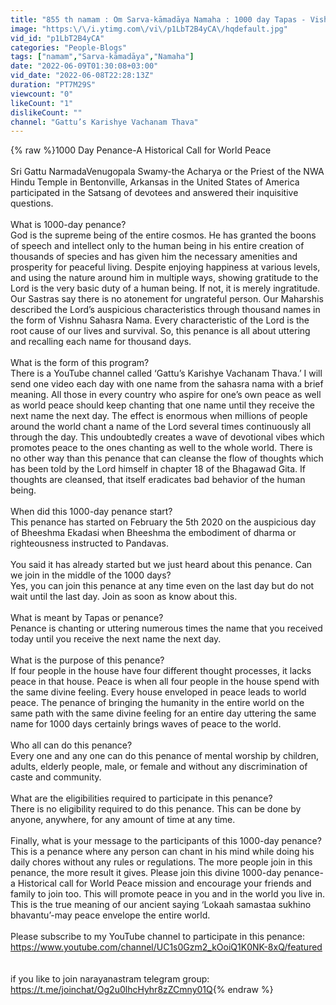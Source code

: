 ```yaml
---
title: "855 th namam : Om Sarva-kāmadāya Namaha : 1000 day Tapas - Vishnu namam\/Ramayanam"
image: "https:\/\/i.ytimg.com\/vi\/p1LbT2B4yCA\/hqdefault.jpg"
vid_id: "p1LbT2B4yCA"
categories: "People-Blogs"
tags: ["namam","Sarva-kāmadāya","Namaha"]
date: "2022-06-09T01:30:08+03:00"
vid_date: "2022-06-08T22:28:13Z"
duration: "PT7M29S"
viewcount: "0"
likeCount: "1"
dislikeCount: ""
channel: "Gattu’s Karishye Vachanam Thava"
---
```

{% raw %}1000 Day Penance-A Historical Call for World Peace<br /> <br />Sri Gattu NarmadaVenugopala Swamy-the Acharya or the Priest of the NWA Hindu Temple in Bentonville, Arkansas in the United States of America participated in the Satsang of devotees and answered their inquisitive questions.<br /><br />What is 1000-day penance?<br />God is the supreme being of the entire cosmos. He has granted the boons of speech and intellect only to the human being in his entire creation of thousands of species and has given him the necessary amenities and prosperity for peaceful living. Despite enjoying happiness at various levels, and using the nature around him in multiple ways, showing gratitude to the Lord is the very basic duty of a human being. If not, it is merely ingratitude. Our Sastras say there is no atonement for ungrateful person. Our Maharshis described the Lord’s auspicious characteristics through thousand names in the form of Vishnu Sahasra Nama. Every characteristic of the Lord is the root cause of our lives and survival. So, this penance is all about uttering and recalling each name for thousand days.  <br /><br />What is the form of this program?<br />There is a YouTube channel called ‘Gattu’s Karishye Vachanam Thava.’ I will send one video each day with one name from the sahasra nama with a brief meaning.  All those in every country who aspire for one’s own peace as well as world peace should keep chanting that one name until they receive the next name the next day. The effect is enormous when millions of people around the world chant a name of the Lord several times continuously all through the day. This undoubtedly creates a wave of devotional vibes which promotes peace to the ones chanting as well to the whole world. There is no other way than this penance that can cleanse the flow of thoughts which has been told by the Lord himself in chapter 18 of the Bhagawad Gita.  If thoughts are cleansed, that itself eradicates bad behavior of the human being. <br /><br />When did this 1000-day penance start?<br />This penance has started on February the 5th 2020 on the auspicious day of Bheeshma Ekadasi when Bheeshma the embodiment of dharma or righteousness instructed to Pandavas. <br /><br />You said it has already started but we just heard about this penance. Can we join in the middle of the 1000 days?<br />Yes, you can join this penance at any time even on the last day but do not wait until the last day. Join as soon as know about this. <br /><br />What is meant by Tapas or penance?<br />Penance is chanting or uttering numerous times the name that you received today until you receive the next name the next day.<br /><br />What is the purpose of this penance? <br />If four people in the house have four different thought processes, it lacks peace in that house. Peace is when all four people in the house spend with the same divine feeling. Every house enveloped in peace leads to world peace. The penance of bringing the humanity in the entire world on the same path with the same divine feeling for an entire day uttering the same name for 1000 days certainly brings waves of peace to the world.<br /><br />Who all can do this penance?<br />Every one and any one can do this penance of mental worship by children, adults, elderly people, male, or female and without any discrimination of caste and community.<br /><br />What are the eligibilities required to participate in this penance?<br />There is no eligibility required to do this penance. This can be done by anyone, anywhere, for any amount of time at any time.<br /><br />Finally, what is your message to the participants of this 1000-day penance?<br />This is a penance where any person can chant in his mind while doing his daily chores without any rules or regulations. The more people join in this penance, the more result it gives. Please join this divine 1000-day penance-a Historical call for World Peace mission and encourage your friends and family to join too. This will promote peace in you and in the world you live in. This is the true meaning of our ancient saying ‘Lokaah samastaa sukhino bhavantu’-may peace envelope the entire world.<br /><br />Please subscribe to my YouTube channel to participate in this penance:<br /><a rel="nofollow" target="blank" href="https://www.youtube.com/channel/UC1s0Gzm2_kOoiQ1K0NK-8xQ/featured">https://www.youtube.com/channel/UC1s0Gzm2_kOoiQ1K0NK-8xQ/featured</a><br /><br /><br />if you like to join narayanastram telegram group:<br /><a rel="nofollow" target="blank" href="https://t.me/joinchat/Og2u0lhcHyhr8zZCmny01Q">https://t.me/joinchat/Og2u0lhcHyhr8zZCmny01Q</a>{% endraw %}
